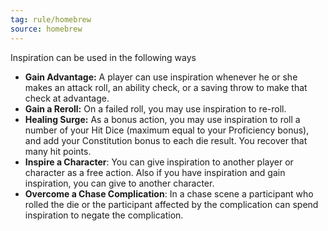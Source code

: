 ```yaml
---
tag: rule/homebrew
source: homebrew
---
```


Inspiration can be used in the following ways

- **Gain Advantage:** A player can use inspiration whenever he or she makes an attack roll, an ability check, or a saving throw to make that check at advantage.
- **Gain a Reroll:** On a failed roll, you may use inspiration to re-roll.
- **Healing Surge:** As a bonus action, you may use inspiration to roll a number of your Hit Dice (maximum equal to your Proficiency bonus), and add your Constitution bonus to each die result. You recover that many hit points.
- **Inspire a Character**: You can give inspiration to another player or character as a free action. Also if you have inspiration and gain inspiration, you can give to another character. 
- **Overcome a Chase Complication**: In a chase scene a participant who rolled the die or the participant affected by the complication can spend inspiration to negate the complication.


 





